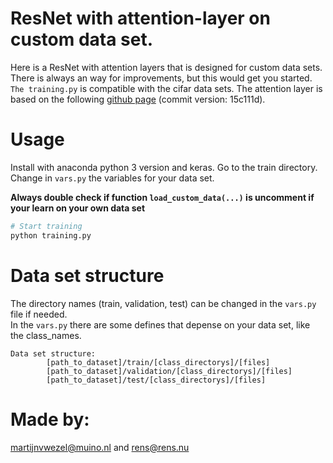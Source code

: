 # ResNet with attention-layer on custom data set.
Here is a ResNet with attention layers that is designed for custom data sets. There is always an way for improvements, but this would get you started. `The training.py` is compatible with the cifar data sets. The attention layer is based on the following [github page](https://github.com/qubvel/residual_attention_network) (commit version: 15c111d). 

# Usage
Install with anaconda python 3 version and keras. Go to the train directory.   
Change in `vars.py` the variables for your data set.  
  
 **Always double check if function `load_custom_data(...)` is uncomment if your learn on your own data set**
``` bash 
# Start training
python training.py

```

# Data set structure
The directory names (train, validation, test) can be changed in the `vars.py` file if needed.   
In the `vars.py` there are some defines that depense on your data set, like the class_names.
```
Data set structure: 
        [path_to_dataset]/train/[class_directorys]/[files]
        [path_to_dataset]/validation/[class_directorys]/[files]
        [path_to_dataset]/test/[class_directorys]/[files]

```

# Made by:  
martijnvwezel@muino.nl and rens@rens.nu